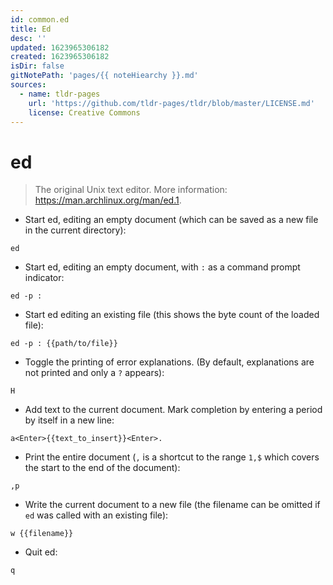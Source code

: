 ```yaml
---
id: common.ed
title: Ed
desc: ''
updated: 1623965306182
created: 1623965306182
isDir: false
gitNotePath: 'pages/{{ noteHiearchy }}.md'
sources:
  - name: tldr-pages
    url: 'https://github.com/tldr-pages/tldr/blob/master/LICENSE.md'
    license: Creative Commons
---
```

# ed

> The original Unix text editor.
> More information: <https://man.archlinux.org/man/ed.1>.

- Start ed, editing an empty document (which can be saved as a new file in the current directory):

`ed`

- Start ed, editing an empty document, with `:` as a command prompt indicator:

`ed -p :`

- Start ed editing an existing file (this shows the byte count of the loaded file):

`ed -p : {{path/to/file}}`

- Toggle the printing of error explanations. (By default, explanations are not printed and only a `?` appears):

`H`

- Add text to the current document. Mark completion by entering a period by itself in a new line:

`a<Enter>{{text_to_insert}}<Enter>.`

- Print the entire document (`,` is a shortcut to the range `1,$` which covers the start to the end of the document):

`,p`

- Write the current document to a new file (the filename can be omitted if `ed` was called with an existing file):

`w {{filename}}`

- Quit ed:

`q`

